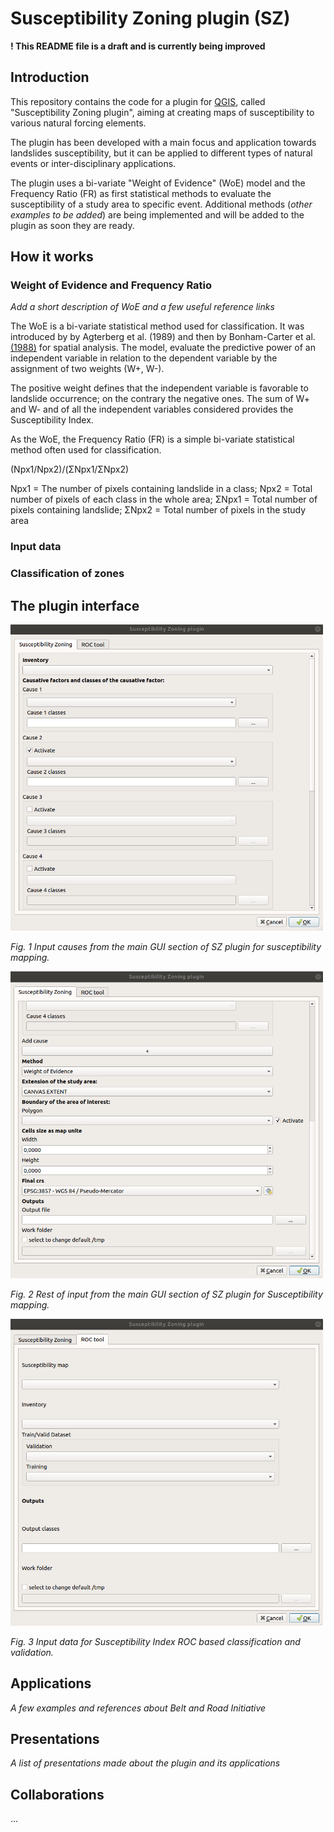 # Susceptibility Zoning plugin (SZ)

**! This README file is a draft and is currently being improved**

## Introduction

This repository contains the code for a plugin for [QGIS](https://www.qgis.org), called "Susceptibility Zoning plugin", aiming at creating maps of susceptibility to various natural forcing elements.

The plugin has been developed with a main focus and application towards landslides susceptibility, but it can be applied to different types of natural events or inter-disciplinary applications.

The plugin uses a bi-variate "Weight of Evidence" (WoE) model and the Frequency Ratio (FR) as first statistical methods to evaluate the susceptibility of a study area to specific event. Additional methods (_other examples to be added_) are being implemented and will be added to the plugin as soon they are ready.

## How it works


### Weight of Evidence and Frequency Ratio

_Add a short description of WoE and a few useful reference links_

The WoE is a bi-variate statistical method used for classification. It was introduced by by Agterberg et al. (1989) and then by Bonham-Carter et al. [(1988)](https://agupubs.onlinelibrary.wiley.com/doi/abs/10.1029/SC010p0015) for spatial analysis. The model, evaluate the predictive power of an independent variable in relation to the dependent variable by the assignment of two weights (W+, W-).

The positive weight defines that the independent variable is favorable to landslide occurrence; on the contrary the negative ones. The sum of W+ and W- and of all the independent variables considered provides the Susceptibility Index.

As the WoE, the Frequency Ratio (FR) is a simple bi-variate statistical method often used for classification.

(Npx1/Npx2)/(ΣNpx1/ΣNpx2)

Npx1 = The number of pixels containing landslide in a class; Npx2 = Total number of pixels of each class in the whole area;
ΣNpx1 = Total number of pixels containing landslide; ΣNpx2 = Total number of pixels in the study area

### Input data

### Classification of zones

## The plugin interface

<img src="https://github.com/CNR-IRPI-Padova/SZ/blob/master/images/Screenshot1.png" width="500">

_Fig. 1 Input causes from the main GUI section of SZ plugin for susceptibility mapping._

<img src="https://github.com/CNR-IRPI-Padova/SZ/blob/master/images/Screenshot2.png" width="500">

_Fig. 2 Rest of input from the main GUI section of SZ plugin for Susceptibility mapping._

<img src="https://github.com/CNR-IRPI-Padova/SZ/blob/master/images/Screenshot3.png" width="500">

_Fig. 3 Input data for Susceptibility Index ROC based classification and validation._

## Applications

_A few examples and references about Belt and Road Initiative_

## Presentations

_A list of presentations made about the plugin and its applications_

## Collaborations

...
